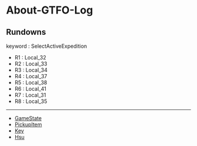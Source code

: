 # About-GTFO-Log
## Rundowns
keyword : SelectActiveExpedition
* R1 : Local_32
* R2 : Local_33
* R3 : Local_34
* R4 : Local_37
* R5 : Local_38
* R6 : Local_41
* R7 : Local_31
* R8 : Local_35
***
* [GameState](GameState.md)
* [PickupItem](PickupItem.md)
* [Key](Key.md)
* [Hsu](Hsu.md)
